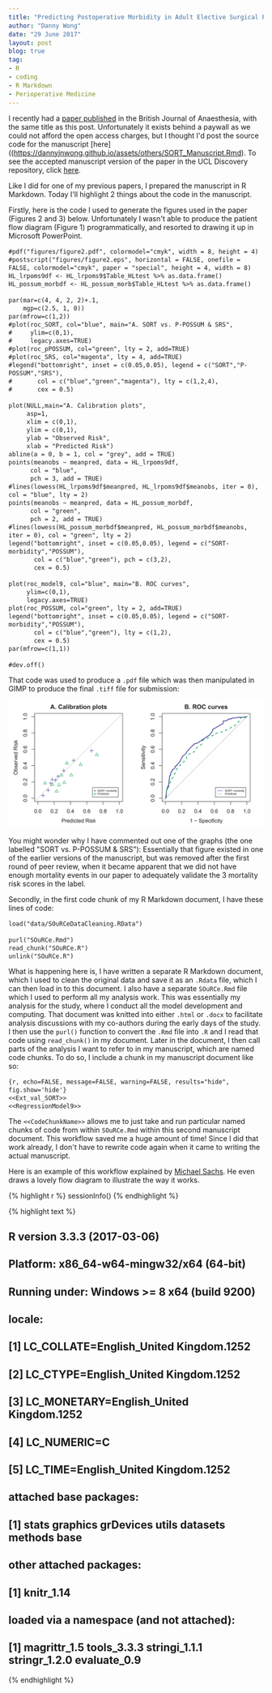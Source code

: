 ```yaml
---
title: "Predicting Postoperative Morbidity in Adult Elective Surgical Patients using the Surgical Outcome Risk Tool (SORT)"
author: "Danny Wong"
date: "29 June 2017"
layout: post
blog: true
tag:
- R
- coding
- R Markdown
- Perioperative Medicine
---
```


I recently had a [paper published](https://academic.oup.com/bja/article-abstract/119/1/95/3897057/Predicting-postoperative-morbidity-in-adult) in the British Journal of Anaesthesia, with the same title as this post. Unfortunately it exists behind a paywall as we could not afford the open access charges, but I thought I'd post the source code for the manuscript [here]((https://dannyjnwong.github.io/assets/others/SORT_Manuscript.Rmd). To see the accepted manuscript version of the paper in the UCL Discovery repository, click [here](http://discovery.ucl.ac.uk/id/eprint/1544971). 

Like I did for one of my previous papers, I prepared the manuscript in R Markdown. Today I'll highlight 2 things about the code in the manuscript. 

Firstly, here is the code I used to generate the figures used in the paper (Figures 2 and 3) below. Unfortunately I wasn't able to produce the patient flow diagram (Figure 1) programmatically, and resorted to drawing it up in Microsoft PowerPoint.

```
#pdf("figures/figure2.pdf", colormodel="cmyk", width = 8, height = 4)
#postscript("figures/figure2.eps", horizontal = FALSE, onefile = FALSE, colormodel="cmyk", paper = "special", height = 4, width = 8)
HL_lrpoms9df <- HL_lrpoms9$Table_HLtest %>% as.data.frame()
HL_possum_morbdf <- HL_possum_morb$Table_HLtest %>% as.data.frame()

par(mar=c(4, 4, 2, 2)+.1,
    mgp=c(2.5, 1, 0))
par(mfrow=c(1,2))
#plot(roc_SORT, col="blue", main="A. SORT vs. P-POSSUM & SRS", 
#     ylim=c(0,1),
#     legacy.axes=TRUE)
#plot(roc_pPOSSUM, col="green", lty = 2, add=TRUE)
#plot(roc_SRS, col="magenta", lty = 4, add=TRUE)
#legend("bottomright", inset = c(0.05,0.05), legend = c("SORT","P-POSSUM","SRS"),
#       col = c("blue","green","magenta"), lty = c(1,2,4),
#       cex = 0.5)

plot(NULL,main="A. Calibration plots",
     asp=1, 
     xlim = c(0,1),
     ylim = c(0,1),
     ylab = "Observed Risk",
     xlab = "Predicted Risk")
abline(a = 0, b = 1, col = "grey", add = TRUE)
points(meanobs ~ meanpred, data = HL_lrpoms9df,
      col = "blue",
      pch = 3, add = TRUE)
#lines(lowess(HL_lrpoms9df$meanpred, HL_lrpoms9df$meanobs, iter = 0), col = "blue", lty = 2)
points(meanobs ~ meanpred, data = HL_possum_morbdf,
      col = "green",
      pch = 2, add = TRUE)
#lines(lowess(HL_possum_morbdf$meanpred, HL_possum_morbdf$meanobs, iter = 0), col = "green", lty = 2)
legend("bottomright", inset = c(0.05,0.05), legend = c("SORT-morbidity","POSSUM"),
       col = c("blue","green"), pch = c(3,2),
       cex = 0.5)
       
plot(roc_model9, col="blue", main="B. ROC curves", 
     ylim=c(0,1),
     legacy.axes=TRUE)
plot(roc_POSSUM, col="green", lty = 2, add=TRUE)
legend("bottomright", inset = c(0.05,0.05), legend = c("SORT-morbidity","POSSUM"),
       col = c("blue","green"), lty = c(1,2),
       cex = 0.5)
par(mfrow=c(1,1))

#dev.off()
```

That code was used to produce a `.pdf` file which was then manipulated in GIMP to produce the final `.tiff` file for submission:

![Figure 2](/figures/2017-06-29-Predicting-Postop-Morbidity-Elective-Surgical-Patients-using-SORT/figure2.tif)

You might wonder why I have commented out one of the graphs (the one labelled "SORT vs. P-POSSUM & SRS"): Essentially that figure existed in one of the earlier versions of the manuscript, but was removed after the first round of peer review, when it became apparent that we did not have enough mortality events in our paper to adequately validate the 3 mortality risk scores in the label.

Secondly, in the first code chunk of my R Markdown document, I have these lines of code:

```
load("data/SOuRCeDataCleaning.RData")

purl("SOuRCe.Rmd")
read_chunk("SOuRCe.R")
unlink("SOuRCe.R")
```

What is happening here is, I have written a separate R Markdown document, which I used to clean the original data and save it as an `.Rdata` file, which I can then load in to this document. I also have a separate `SOuRCe.Rmd` file which I used to perform all my analysis work. This was essentially my analysis for the study, where I conduct all the model development and computing. That document was knitted into either `.html` or `.docx` to facilitate analysis discussions with my co-authors during the early days of the study. I then use the `purl()` function to convert the `.Rmd` file into `.R` and I read that code using `read_chunk()` in my document. Later in the document, I then call parts of the analysis I want to refer to in my manuscript, which are named code chunks. To do so, I include a chunk in my manuscript document like so:

```
{r, echo=FALSE, message=FALSE, warning=FALSE, results="hide", fig.show='hide'}
<<Ext_val_SORT>>
<<RegressionModel9>>
```

The `<<CodeChunkName>>` allows me to just take and run particular named chunks of code from within `SOuRCe.Rmd` within this second manuscript document. This workflow saved me a huge amount of time! Since I did that work already, I don't have to rewrite code again when it came to writing the actual manuscript.

Here is an example of this workflow explained by [Michael Sachs](https://sachsmc.github.io/knit-git-markr-guide/knitr/knit.html). He even draws a lovely flow diagram to illustrate the way it works.



{% highlight r %}
sessionInfo()
{% endhighlight %}



{% highlight text %}
## R version 3.3.3 (2017-03-06)
## Platform: x86_64-w64-mingw32/x64 (64-bit)
## Running under: Windows >= 8 x64 (build 9200)
## 
## locale:
## [1] LC_COLLATE=English_United Kingdom.1252 
## [2] LC_CTYPE=English_United Kingdom.1252   
## [3] LC_MONETARY=English_United Kingdom.1252
## [4] LC_NUMERIC=C                           
## [5] LC_TIME=English_United Kingdom.1252    
## 
## attached base packages:
## [1] stats     graphics  grDevices utils     datasets  methods   base     
## 
## other attached packages:
## [1] knitr_1.14
## 
## loaded via a namespace (and not attached):
## [1] magrittr_1.5  tools_3.3.3   stringi_1.1.1 stringr_1.2.0 evaluate_0.9
{% endhighlight %}
